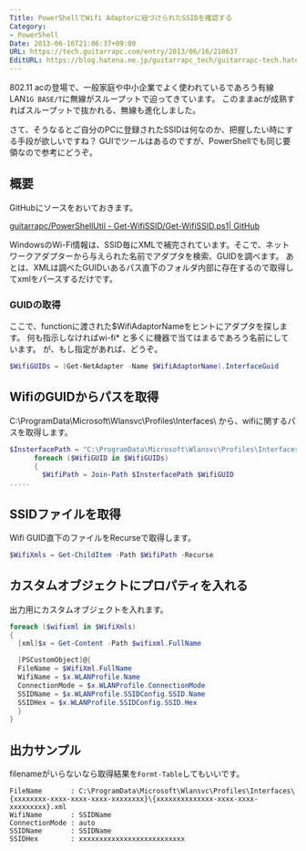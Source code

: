```yaml
---
Title: PowerShellでWifi Adaptorに紐づけられたSSIDを確認する
Category:
- PowerShell
Date: 2013-06-16T21:06:37+09:00
URL: https://tech.guitarrapc.com/entry/2013/06/16/210637
EditURL: https://blog.hatena.ne.jp/guitarrapc_tech/guitarrapc-tech.hatenablog.com/atom/entry/6802418398340924638
---
```


<!--
Date: 2013-06-16T21:06:37+09:00
URL: https://tech.guitarrapc.com/entry/2013/06/16/210637
-->

802.11 acの登場で、一般家庭や中小企業でよく使われているであろう有線LAN`1G BASE/T`に無線がスループットで迫ってきています。
このままacが成熟すればスループットで抜かれる、無線も進化しました。

さて、そうなるとご自分のPCに登録されたSSIDは何なのか、把握したい時にする手段が欲しいですね？
GUIでツールはあるのですが、PowerShellでも同じ要領なので参考にどうぞ。

## 概要

GitHubにソースをおいておきます。

[guitarrapc/PowerShellUtil - Get-WifiSSID/Get-WifiSSID.ps1| GitHub](https://github.com/guitarrapc/PowerShellUtil/blob/master/Get-WifiSSID/Get-WifiSSID.ps1)

WindowsのWi-Fi情報は、SSID毎にXMLで補完されています。そこで、ネットワークアダプターから与えられた名前でアダプタを検索、GUIDを調べます。
あとは、XMLは調べたGUIDいあるパス直下のフォルダ内部に存在するので取得してxmlをパースするだけです。

### GUIDの取得
ここで、functionに渡された$WifiAdaptorNameをヒントにアダプタを探します。
何も指示しなければwi-fi* と多くに機器で当てはまるであろう名前にしています。
が、もし指定があれば、どうぞ。


```ps1
$WifiGUIDs = (Get-NetAdapter -Name $WifiAdaptorName).InterfaceGuid
```


## WifiのGUIDからパスを取得
C:\ProgramData\Microsoft\Wlansvc\Profiles\Interfaces\ から、wifiに関するパスを取得します。

```ps1
$InsterfacePath = "C:\ProgramData\Microsoft\Wlansvc\Profiles\Interfaces\"
      foreach ($WifiGUID in $WifiGUIDs)
      {
        $WifiPath = Join-Path $InsterfacePath $WifiGUID
.....
```

## SSIDファイルを取得

Wifi GUID直下のファイルをRecurseで取得します。

```ps1
$WifiXmls = Get-ChildItem -Path $WifiPath -Recurse
```

## カスタムオブジェクトにプロパティを入れる

出力用にカスタムオブジェクトを入れます。

```ps1
foreach ($wifixml in $WifiXmls)
{
  [xml]$x = Get-Content -Path $wifixml.FullName

  [PSCustomObject]@{
  FileName = $WifiXml.FullName
  WifiName = $x.WLANProfile.Name
  ConnectionMode = $x.WLANProfile.ConnectionMode
  SSIDName = $x.WLANProfile.SSIDConfig.SSID.Name
  SSIDHex = $x.WLANProfile.SSIDConfig.SSID.Hex
  }
}
```

## 出力サンプル

filenameがいらないなら取得結果を`Formt-Table`してもいいです。

```
FileName       : C:\ProgramData\Microsoft\Wlansvc\Profiles\Interfaces\{xxxxxxxx-xxxx-xxxx-xxxx-xxxxxxxx}\{xxxxxxxxxxxxxx-xxxx-xxxx-xxxxxxxxx}.xml
WifiName       : SSIDName
ConnectionMode : auto
SSIDName       : SSIDName
SSIDHex        : xxxxxxxxxxxxxxxxxxxxxxxxxx
```
